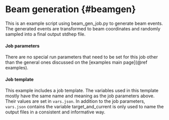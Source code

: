 Beam generation    {#beamgen}
===============
This is an example script using beam_gen_job.py to generate beam events. The generated events are transformed to beam coordinates and randomly sampled into a final output stdhep file.

#### Job parameters
There are no special run parameters that need to be set for this job other than the general ones discussed on the [examples main page](@ref examples).

#### Job template
This example includes a job template. The variables used in this template mostly have the same name and meaning as the job parameters above. Their values are set in `vars.json`. In addition to the job parameters, `vars.json` contains the variable target\_and\_current is only used to name the output files in a consistent and informative way.